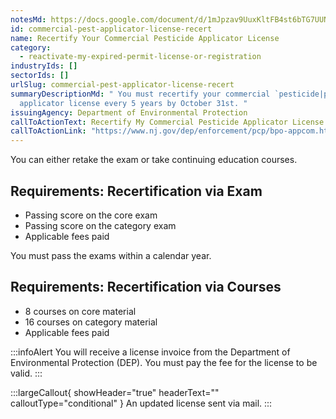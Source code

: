 ```yaml
---
notesMd: https://docs.google.com/document/d/1mJpzav9UuxKltFB4st6bTG7UUN4OlqSpRInITbqtHhw/edit?tab=t.0#heading=h.2m2zrkvkafk2
id: commercial-pest-applicator-license-recert
name: Recertify Your Commercial Pesticide Applicator License
category:
  - reactivate-my-expired-permit-license-or-registration
industryIds: []
sectorIds: []
urlSlug: commercial-pest-applicator-license-recert
summaryDescriptionMd: " You must recertify your commercial `pesticide|pesticide`
  applicator license every 5 years by October 31st. "
issuingAgency: Department of Environmental Protection
callToActionText: Recertify My Commercial Pesticide Applicator License
callToActionLink: "https://www.nj.gov/dep/enforcement/pcp/bpo-appcom.htm "
---
```


You can either retake the exam or take continuing education courses.

## Requirements: Recertification via Exam

- Passing score on the core exam
- Passing score on the category exam
- Applicable fees paid

You must pass the exams within a calendar year.

## Requirements: Recertification via Courses

- 8 courses on core material
- 16 courses on category material
- Applicable fees paid

:::infoAlert
You will receive a license invoice from the Department of Environmental Protection (DEP). You must pay the fee for the license to be valid.
:::

:::largeCallout{ showHeader="true" headerText="" calloutType="conditional" }
An updated license sent via mail.
:::
